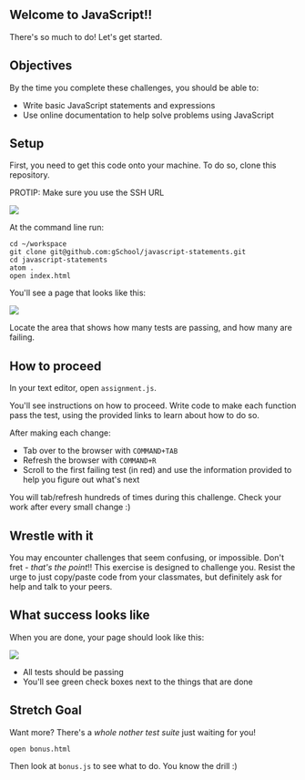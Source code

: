 ## Welcome to JavaScript!!

There's so much to do!  Let's get started.

## Objectives

By the time you complete these challenges, you should be able to:

- Write basic JavaScript statements and expressions
- Use online documentation to help solve problems using JavaScript

## Setup

First, you need to get this code onto your machine.  To do so, clone this repository.

PROTIP: Make sure you use the SSH URL

![](https://students-gschool-production.s3.amazonaws.com/uploads/asset/file/102/github-ssh-urls.png)

At the command line run:

```
cd ~/workspace
git clone git@github.com:gSchool/javascript-statements.git
cd javascript-statements
atom .
open index.html
```

You'll see a page that looks like this:

![](https://students-gschool-production.s3.amazonaws.com/uploads/asset/file/103/javascript-statements-passing-failing.png)

Locate the area that shows how many tests are passing, and how many are failing.

## How to proceed

In your text editor, open `assignment.js`.

You'll see instructions on how to proceed.  Write code to make each function pass the test, using the provided links to learn about how to do so.

After making each change:

- Tab over to the browser with `COMMAND+TAB`
- Refresh the browser with `COMMAND+R`
- Scroll to the first failing test (in red) and use the information provided to help you figure out what's next

You will tab/refresh hundreds of times during this challenge.  Check your work after every small change :)

## Wrestle with it

You may encounter challenges that seem confusing, or impossible.  Don't fret - _that's the point_!!  This exercise is designed to challenge you.  Resist the urge to just copy/paste code from your classmates, but definitely ask for help and talk to your peers.

## What success looks like

When you are done, your page should look like this:

![](https://students-gschool-production.s3.amazonaws.com/uploads/asset/file/104/javascript-statements-passing.png)

- All tests should be passing
- You'll see green check boxes next to the things that are done

## Stretch Goal

Want more?  There's a _whole nother test suite_ just waiting for you!

```
open bonus.html
```

Then look at `bonus.js` to see what to do.  You know the drill :)
